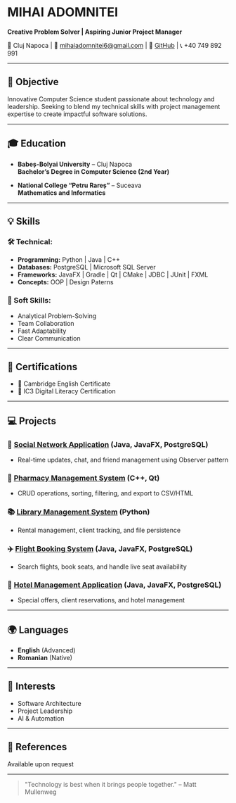 # MIHAI ADOMNITEI
**Creative Problem Solver | Aspiring Junior Project Manager**

📍 Cluj Napoca | 📧 [mihaiadomnitei6@gmail.com](mailto:mihaiadomnitei6@gmail.com) | 🔗 [GitHub](https://github.com/MihaiAdomnitei) | 📞 +40 749 892 991

---

## 🚀 Objective

Innovative Computer Science student passionate about technology and leadership. Seeking to blend my technical skills with project management expertise to create impactful software solutions.

---

## 🎓 Education

- **Babeș-Bolyai University** – Cluj Napoca  
  **Bachelor’s Degree in Computer Science (2nd Year)**

- **National College “Petru Rareș”** – Suceava  
  **Mathematics and Informatics**

---

## 💡 Skills

### 🛠️ Technical:

- **Programming:** Python | Java | C++
- **Databases:** PostgreSQL | Microsoft SQL Server
- **Frameworks:** JavaFX | Gradle | Qt | CMake | JDBC | JUnit | FXML
- **Concepts:** OOP | Design Paterns

### 🔧 Soft Skills:

- Analytical Problem-Solving
- Team Collaboration
- Fast Adaptability
- Clear Communication

---

## 📜 Certifications

- 🏅 Cambridge English Certificate
- 🏅 IC3 Digital Literacy Certification

---

## 💻 Projects

### 🌟 [Social Network Application](https://github.com/MihaiAdomnitei/social-networkApp) (Java, JavaFX, PostgreSQL)
- Real-time updates, chat, and friend management using Observer pattern

### 💊 [Pharmacy Management System](https://github.com/MihaiAdomnitei/Farmacy) (C++, Qt)
- CRUD operations, sorting, filtering, and export to CSV/HTML

### 📚 [Library Management System](https://github.com/MihaiAdomnitei/Library) (Python)
- Rental management, client tracking, and file persistence

### ✈️ [Flight Booking System](https://github.com/MihaiAdomnitei/Ticketing-App) (Java, JavaFX, PostgreSQL)
- Search flights, book seats, and handle live seat availability

### 🏨 [Hotel Management Application](https://github.com/MihaiAdomnitei/HotelManagement) (Java, JavaFX, PostgreSQL)
- Special offers, client reservations, and hotel management

---

## 🌍 Languages

- **English** (Advanced)
- **Romanian** (Native)

---

## 🎯 Interests

- Software Architecture
- Project Leadership
- AI & Automation

---

## 🔎 References

Available upon request

---

> "Technology is best when it brings people together." – Matt Mullenweg
